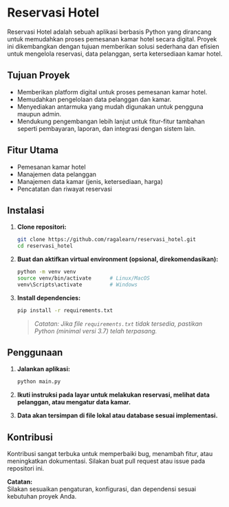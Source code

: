 # Reservasi Hotel

Reservasi Hotel adalah sebuah aplikasi berbasis Python yang dirancang untuk memudahkan proses pemesanan kamar hotel secara digital. Proyek ini dikembangkan dengan tujuan memberikan solusi sederhana dan efisien untuk mengelola reservasi, data pelanggan, serta ketersediaan kamar hotel.

## Tujuan Proyek

- Memberikan platform digital untuk proses pemesanan kamar hotel.
- Memudahkan pengelolaan data pelanggan dan kamar.
- Menyediakan antarmuka yang mudah digunakan untuk pengguna maupun admin.
- Mendukung pengembangan lebih lanjut untuk fitur-fitur tambahan seperti pembayaran, laporan, dan integrasi dengan sistem lain.

## Fitur Utama

- Pemesanan kamar hotel
- Manajemen data pelanggan
- Manajemen data kamar (jenis, ketersediaan, harga)
- Pencatatan dan riwayat reservasi

## Instalasi

1. **Clone repositori:**
   ```bash
   git clone https://github.com/ragalearn/reservasi_hotel.git
   cd reservasi_hotel
   ```

2. **Buat dan aktifkan virtual environment (opsional, direkomendasikan):**
   ```bash
   python -m venv venv
   source venv/bin/activate      # Linux/MacOS
   venv\Scripts\activate         # Windows
   ```

3. **Install dependencies:**
   ```bash
   pip install -r requirements.txt
   ```
   > *Catatan: Jika file `requirements.txt` tidak tersedia, pastikan Python (minimal versi 3.7) telah terpasang.*

## Penggunaan

1. **Jalankan aplikasi:**
   ```bash
   python main.py
   ```

2. **Ikuti instruksi pada layar untuk melakukan reservasi, melihat data pelanggan, atau mengatur data kamar.**

3. **Data akan tersimpan di file lokal atau database sesuai implementasi.**

## Kontribusi

Kontribusi sangat terbuka untuk memperbaiki bug, menambah fitur, atau meningkatkan dokumentasi. Silakan buat pull request atau issue pada repositori ini.

**Catatan:**  
Silakan sesuaikan pengaturan, konfigurasi, dan dependensi sesuai kebutuhan proyek Anda.
